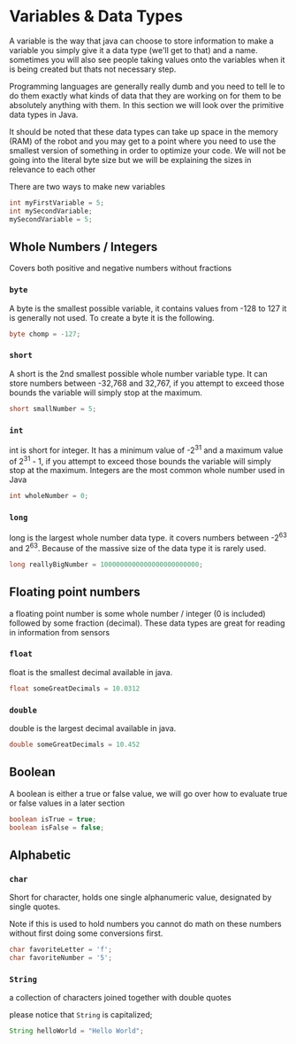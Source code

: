 # Variables & Data Types  

A variable is the way that java can choose to store information to make a variable you simply give it a data type (we'll get to that) and a name. sometimes you will also see people taking values onto the variables when it is being created but thats not necessary step.

Programming languages are generally really dumb and you need to tell le to do them exactly what kinds of data that they are working on for them to be absolutely anything with them. In this section we will look over the primitive data types in Java. 

It should be noted that these data types can take up space in the memory (RAM) of the robot and you may get to a point where you need to use the smallest version of something in order to optimize your code. We will not be going into the literal byte size but we will be explaining the sizes in relevance to each other

There are two ways to make new variables
```Java
int myFirstVariable = 5;
int mySecondVariable;
mySecondVariable = 5;
```

## Whole Numbers / Integers

Covers both positive and negative numbers without fractions

### ``` byte ```

A byte is the smallest possible variable, it contains values from -128 to 127 it is generally not used. To create a byte it is the following.

``` Java
byte chomp = -127;
```

### ``` short ```

A short is the 2nd smallest possible whole number variable type. It can store numbers between -32,768 and 32,767, if you attempt to exceed those bounds the variable will simply stop at the maximum.

```Java
short smallNumber = 5;
```

### ``` int ```

int is short for integer. It has a minimum value of -2<sup>31</sup> and a maximum value of 2<sup>31</sup> - 1, if you attempt to exceed those bounds the variable will simply stop at the maximum. Integers are the most common whole number used in Java

```Java
int wholeNumber = 0;
```

### ``` long ```

long is the largest whole number data type. it covers numbers between -2<sup>63</sup> and 2<sup>63</sup>. Because of the massive size of the data type it is rarely used.

```Java
long reallyBigNumber = 1000000000000000000000000;
```


## Floating point numbers

a floating point number is some whole number / integer (0 is included) followed by some fraction (decimal). These data types are great for reading in information from sensors

### ``` float ```

float is the smallest decimal available in java.

```Java
float someGreatDecimals = 10.0312
```
### ``` double ```

double is the largest decimal available in java.

```Java
double someGreatDecimals = 10.452
```

## Boolean 

A boolean is either a true or false value, we will go over how to evaluate true or false values in a later section

```Java
boolean isTrue = true;
boolean isFalse = false;
```

## Alphabetic 

### ``` char ```

Short for character, holds one single alphanumeric value, designated by single quotes.

Note if this is used to hold numbers you cannot do math on these numbers without first doing some conversions first.

``` Java
char favoriteLetter = 'f';
char favoriteNumber = '5';
```

### ``` String ```

a collection of characters joined together with double quotes

please notice that ``` String ``` is capitalized; 

```Java
String helloWorld = "Hello World";
```

